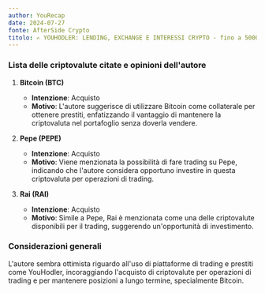 ```yaml
---
author: YouRecap
date: 2024-07-27
fonte: AfterSide Crypto
titolo: ✍️ YOUHODLER: LENDING, EXCHANGE E INTERESSI CRYPTO - fino a 5000$ BONUS - [tutorial completo 2024]
---
```


### Lista delle criptovalute citate e opinioni dell'autore

1. **Bitcoin (BTC)** 
   - **Intenzione**: Acquisto
   - **Motivo**: L'autore suggerisce di utilizzare Bitcoin come collaterale per ottenere prestiti, enfatizzando il vantaggio di mantenere la criptovaluta nel portafoglio senza doverla vendere.

2. **Pepe (PEPE)**
   - **Intenzione**: Acquisto
   - **Motivo**: Viene menzionata la possibilità di fare trading su Pepe, indicando che l'autore considera opportuno investire in questa criptovaluta per operazioni di trading.

3. **Rai (RAI)**
   - **Intenzione**: Acquisto
   - **Motivo**: Simile a Pepe, Rai è menzionata come una delle criptovalute disponibili per il trading, suggerendo un'opportunità di investimento.

### Considerazioni generali
L'autore sembra ottimista riguardo all'uso di piattaforme di trading e prestiti come YouHodler, incoraggiando l'acquisto di criptovalute per operazioni di trading e per mantenere posizioni a lungo termine, specialmente Bitcoin.
